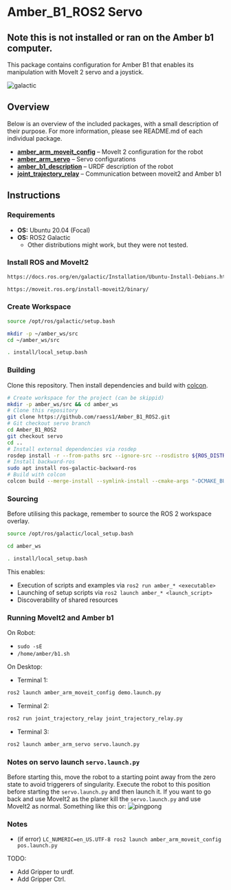 # Amber_B1_ROS2 Servo
## Note this is not installed or ran on the Amber b1 computer.


This package contains configuration for Amber B1 that enables its manipulation with MoveIt 2 servo and a joystick.

![galactic](https://user-images.githubusercontent.com/6362413/159165112-46f7a940-4231-4605-b35d-27c4d9becec1.PNG)

## Overview

Below is an overview of the included packages, with a small description of their purpose. For more information, please see README.md of each individual package.

- [**amber_arm_moveit_config**](./amber_arm_moveit_config) – MoveIt 2 configuration for the robot
- [**amber_arm_servo**](./amber_arm_servo) – Servo configurations
- [**amber_b1_description**](./amber_b1_description) – URDF description of the robot
- [**joint_trajectory_relay**](./joint_trajectory_relay) – Communication between moveit2 and Amber b1

## Instructions

### Requirements

- **OS:** Ubuntu 20.04 (Focal)
- **OS:** ROS2 Galactic
  - Other distributions might work, but they were not tested.

### Install ROS and MoveIt2
```bash
https://docs.ros.org/en/galactic/Installation/Ubuntu-Install-Debians.html
```

```bash
https://moveit.ros.org/install-moveit2/binary/
```

### Create Workspace
```bash
source /opt/ros/galactic/setup.bash
```

```bash
mkdir -p ~/amber_ws/src
cd ~/amber_ws/src
```

```bash
. install/local_setup.bash
```

### Building

Clone this repository. Then install dependencies and build with [colcon](https://colcon.readthedocs.io).

```bash
# Create workspace for the project (can be skippid)
mkdir -p amber_ws/src && cd amber_ws
# Clone this repository
git clone https://github.com/raess1/Amber_B1_ROS2.git
# Git checkout servo branch
cd Amber_B1_ROS2
git checkout servo
cd ..
# Install external dependencies via rosdep
rosdep install -r --from-paths src --ignore-src --rosdistro ${ROS_DISTRO}
# Install backward-ros
sudo apt install ros-galactic-backward-ros
# Build with colcon
colcon build --merge-install --symlink-install --cmake-args "-DCMAKE_BUILD_TYPE=Release"
```

### Sourcing

Before utilising this package, remember to source the ROS 2 workspace overlay.

```bash
source /opt/ros/galactic/local_setup.bash
```

```bash
cd amber_ws
```

```bash
. install/local_setup.bash
```

This enables:

- Execution of scripts and examples via `ros2 run amber_* <executable>`
- Launching of setup scripts via `ros2 launch amber_* <launch_script>`
- Discoverability of shared resources

### Running MoveIt2 and Amber b1

On Robot:
- `sudo -sE`
- `/home/amber/b1.sh`

On Desktop:
- Terminal 1:

```bash
ros2 launch amber_arm_moveit_config demo.launch.py
```
- Terminal 2:

```bash
ros2 run joint_trajectory_relay joint_trajectory_relay.py
```

- Terminal 3:

```bash
ros2 launch amber_arm_servo servo.launch.py
```

### Notes on servo launch ```servo.launch.py```
Before starting this, move the robot to a starting point away from the zero state to avoid triggerers of singularity.
Execute the robot to this position before starting the ```servo.launch.py``` and then launch it. 
If you want to go back and use MoveIt2 as the planer kill the ```servo.launch.py``` and use MoveIt2 as normal.
Something like this or:
![pingpong](https://user-images.githubusercontent.com/6362413/159897960-af776ca5-09c8-4c21-9e53-0667a05d58a4.PNG)


### Notes

- (if error) `LC_NUMERIC=en_US.UTF-8 ros2 launch amber_arm_moveit_config pos.launch.py`


TODO:
- Add Gripper to urdf.
- Add Gripper Ctrl.



